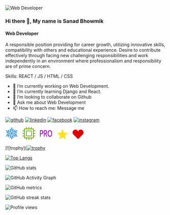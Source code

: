![Web Developer](https://scontent.fdac129-1.fna.fbcdn.net/v/t39.30808-6/277222664_1896733640714747_6076729405260170031_n.jpg?stp=c96.0.395.395a_dst-jpg_p526x395&_nc_cat=100&ccb=1-5&_nc_sid=09cbfe&_nc_eui2=AeE6tR2nPq2DmjPDW1eqzMPoEAKSq-A31pwQApKr4DfWnE7wKbc2stULCGsXmdCZ4oV_ggCs40oiZ5N6GgVBIYdR&_nc_ohc=jrIhhmf2dd0AX89HUDL&tn=ajHgXv64EcMkqneS&_nc_ht=scontent.fdac129-1.fna&oh=00_AT98xJE7LNNGGz20EDILDGyCm8OnRQi97kmYcTla4pw4iw&oe=6240F0DA)
### Hi there 👋, My name is Sanad Bhowmik
#### Web Developer


A responsible position providing for career growth, utilizing innovative skills, compatibility with others and educational experience. Desire to contribute effectively through facing new challenging responsibilities and work independently in an environment where professionalism and responsibility are of prime concern.

Skills: REACT / JS / HTML / CSS

- 🔭 I’m currently working on Web Development. 
- 🌱 I’m currently learning Django and React. 
- 👯 I’m looking to collaborate on Github 
- 💬 Ask me about Web Development 
- 📫 How to reach me: Message me 


[<img src='https://cdn.jsdelivr.net/npm/simple-icons@3.0.1/icons/github.svg' alt='github' height='40'>](https://github.com/https://github.com/sanad-bhowmik)  [<img src='https://cdn.jsdelivr.net/npm/simple-icons@3.0.1/icons/linkedin.svg' alt='linkedin' height='40'>](https://www.linkedin.com/in/https://www.linkedin.com/in/sanad-bhowmik-366b20199//)  [<img src='https://cdn.jsdelivr.net/npm/simple-icons@3.0.1/icons/facebook.svg' alt='facebook' height='40'>](https://www.facebook.com/https://www.facebook.com/sonod.bhoumik)  [<img src='https://cdn.jsdelivr.net/npm/simple-icons@3.0.1/icons/instagram.svg' alt='instagram' height='40'>](https://www.instagram.com/https://www.instagram.com/sanadbhowmik//)  

<a href='https://archiveprogram.github.com/'><img src='https://raw.githubusercontent.com/acervenky/animated-github-badges/master/assets/acbadge.gif' width='40' height='40'></a> <a href='https://docs.github.com/en/developers'><img src='https://raw.githubusercontent.com/acervenky/animated-github-badges/master/assets/devbadge.gif' width='40' height='40'></a> <a href='https://github.com/pricing'><img src='https://raw.githubusercontent.com/acervenky/animated-github-badges/master/assets/pro.gif' width='40' height='40'></a> <a href='https://stars.github.com/'><img src='https://raw.githubusercontent.com/acervenky/animated-github-badges/master/assets/starbadge.gif' width='35' height='35'></a> <a href='https://docs.github.com/en/github/supporting-the-open-source-community-with-github-sponsors'><img src='https://raw.githubusercontent.com/acervenky/animated-github-badges/master/assets/sponsorbadge.gif' width='35' height='35'></a> 

[![trophy]([![trophy](https://github-profile-trophy.vercel.app/?username=ryo-ma)](https://github.com/ryo-ma/github-profile-trophy)

[![Top Langs](https://github-readme-stats.vercel.app/api/top-langs/?username=https://github.com/sanad-bhowmik)](https://github.com/anuraghazra/github-readme-stats)

![GitHub stats](https://github-readme-stats.vercel.app/api?username=https://github.com/sanad-bhowmik&show_icons=true)  

![GitHub Activity Graph](https://activity-graph.herokuapp.com/graph?username=https://github.com/sanad-bhowmik)  

![GitHub metrics](https://metrics.lecoq.io/https://github.com/sanad-bhowmik)  

![GitHub streak stats](https://github-readme-streak-stats.herokuapp.com/?user=https://github.com/sanad-bhowmik)  

![Profile views](https://gpvc.arturio.dev/https://github.com/sanad-bhowmik)  
